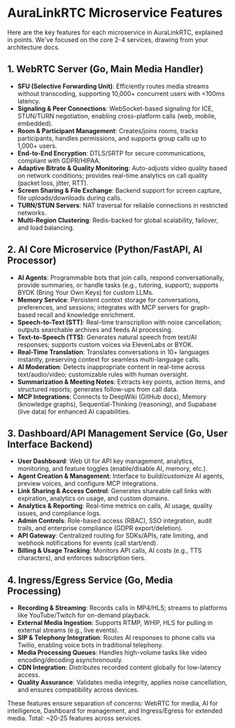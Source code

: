 # AuraLinkRTC Microservice Features

Here are the key features for each microservice in AuraLinkRTC, explained in points. We've focused on the core 2-4 services, drawing from your architecture docs.

## 1. WebRTC Server (Go, Main Media Handler)
- **SFU (Selective Forwarding Unit)**: Efficiently routes media streams without transcoding, supporting 10,000+ concurrent users with <100ms latency.
- **Signaling & Peer Connections**: WebSocket-based signaling for ICE, STUN/TURN negotiation, enabling cross-platform calls (web, mobile, embedded).
- **Room & Participant Management**: Creates/joins rooms, tracks participants, handles permissions, and supports group calls up to 1,000+ users.
- **End-to-End Encryption**: DTLS/SRTP for secure communications, compliant with GDPR/HIPAA.
- **Adaptive Bitrate & Quality Monitoring**: Auto-adjusts video quality based on network conditions; provides real-time analytics on call quality (packet loss, jitter, RTT).
- **Screen Sharing & File Exchange**: Backend support for screen capture, file uploads/downloads during calls.
- **TURN/STUN Servers**: NAT traversal for reliable connections in restricted networks.
- **Multi-Region Clustering**: Redis-backed for global scalability, failover, and load balancing.

## 2. AI Core Microservice (Python/FastAPI, AI Processor)
- **AI Agents**: Programmable bots that join calls, respond conversationally, provide summaries, or handle tasks (e.g., tutoring, support); supports BYOK (Bring Your Own Keys) for custom LLMs.
- **Memory Service**: Persistent context storage for conversations, preferences, and sessions; integrates with MCP servers for graph-based recall and knowledge enrichment.
- **Speech-to-Text (STT)**: Real-time transcription with noise cancellation; outputs searchable archives and feeds AI processing.
- **Text-to-Speech (TTS)**: Generates natural speech from text/AI responses; supports custom voices via ElevenLabs or BYOK.
- **Real-Time Translation**: Translates conversations in 10+ languages instantly, preserving context for seamless multi-language calls.
- **AI Moderation**: Detects inappropriate content in real-time across text/audio/video; customizable rules with human oversight.
- **Summarization & Meeting Notes**: Extracts key points, action items, and structured reports; generates follow-ups from call data.
- **MCP Integrations**: Connects to DeepWiki (GitHub docs), Memory (knowledge graphs), Sequential-Thinking (reasoning), and Supabase (live data) for enhanced AI capabilities.

## 3. Dashboard/API Management Service (Go, User Interface Backend)
- **User Dashboard**: Web UI for API key management, analytics, monitoring, and feature toggles (enable/disable AI, memory, etc.).
- **Agent Creation & Management**: Interface to build/customize AI agents, preview voices, and configure MCP integrations.
- **Link Sharing & Access Control**: Generates shareable call links with expiration, analytics on usage, and custom domains.
- **Analytics & Reporting**: Real-time metrics on calls, AI usage, quality issues, and compliance logs.
- **Admin Controls**: Role-based access (RBAC), SSO integration, audit trails, and enterprise compliance (GDPR export/deletion).
- **API Gateway**: Centralized routing for SDKs/APIs, rate limiting, and webhook notifications for events (call start/end).
- **Billing & Usage Tracking**: Monitors API calls, AI costs (e.g., TTS characters), and enforces subscription tiers.

## 4. Ingress/Egress Service (Go, Media Processing)
- **Recording & Streaming**: Records calls in MP4/HLS; streams to platforms like YouTube/Twitch for on-demand playback.
- **External Media Ingestion**: Supports RTMP, WHIP, HLS for pulling in external streams (e.g., live events).
- **SIP & Telephony Integration**: Routes AI responses to phone calls via Twilio, enabling voice bots in traditional telephony.
- **Media Processing Queues**: Handles high-volume tasks like video encoding/decoding asynchronously.
- **CDN Integration**: Distributes recorded content globally for low-latency access.
- **Quality Assurance**: Validates media integrity, applies noise cancellation, and ensures compatibility across devices.

These features ensure separation of concerns: WebRTC for media, AI for intelligence, Dashboard for management, and Ingress/Egress for extended media. Total: ~20-25 features across services.
